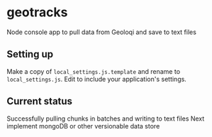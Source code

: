 geotracks
=========

Node console app to pull data from Geoloqi and save to text files

Setting up
----------
Make a copy of `local_settings.js.template` and rename to `local_settings.js`. Edit to include your application's settings.

Current status
--------------
Successfully pulling chunks in batches and writing to text files
Next implement mongoDB or other versionable data store